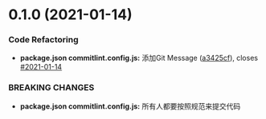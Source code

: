 # 0.1.0 (2021-01-14)


### Code Refactoring

* **package.json commitlint.config.js:** 添加Git Message ([a3425cf](https://github.com/tangmengcheng/vue3-mobile-common/commit/a3425cf549c224855030c58838fdaa8cccc63cd5)), closes [#2021-01-14](https://github.com/tangmengcheng/vue3-mobile-common/issues/2021-01-14)


### BREAKING CHANGES

* **package.json commitlint.config.js:** 所有人都要按照规范来提交代码



